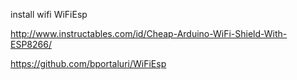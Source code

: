 install wifi WiFiEsp

http://www.instructables.com/id/Cheap-Arduino-WiFi-Shield-With-ESP8266/


https://github.com/bportaluri/WiFiEsp